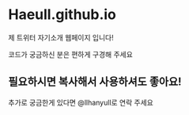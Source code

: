 # Haeull.github.io

제 트위터 자기소개 웹페이지 입니다!

코드가 궁금하신 분은 편하게 구경해 주세요

필요하시면 복사해서 사용하셔도 좋아요!
---

추가로 궁금한게 있다면 @llhanyull로 연락 주세요
